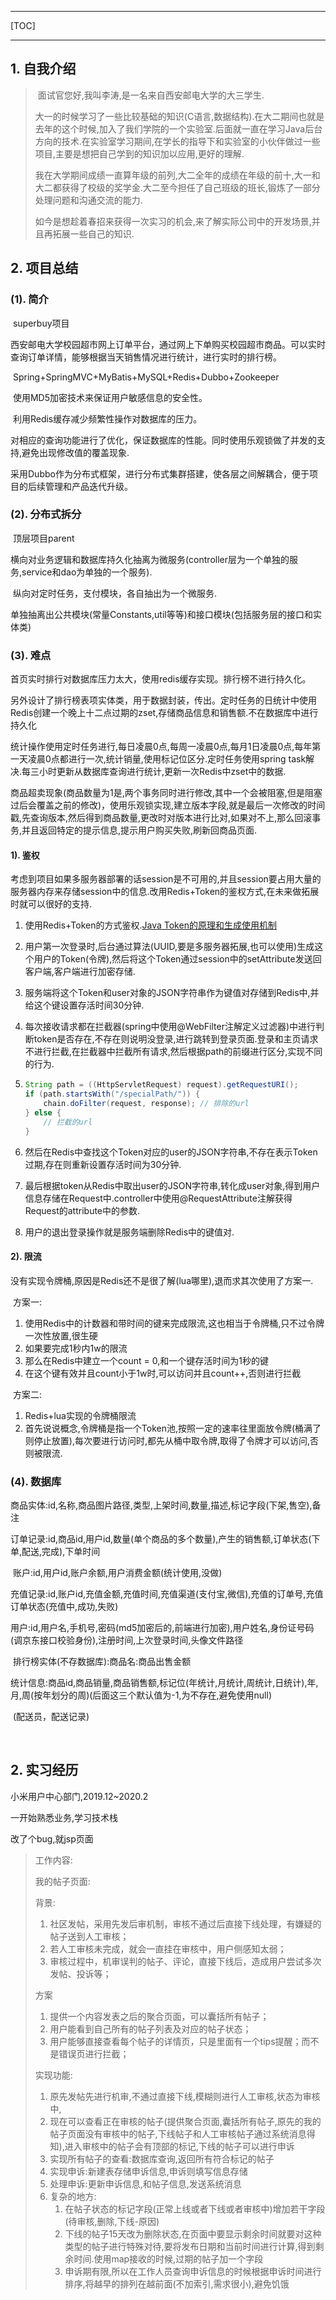 ------

[TOC]

-----------

## 1. 自我介绍

>   ​		面试官您好,我叫李涛,是一名来自西安邮电大学的大三学生.
>
>   ​		大一的时候学习了一些比较基础的知识(C语言,数据结构).在大二期间也就是去年的这个时候,加入了我们学院的一个实验室.后面就一直在学习Java后台方向的技术.在实验室学习期间,在学长的指导下和实验室的小伙伴做过一些项目,主要是想把自己学到的知识加以应用,更好的理解.
>
>   ​		我在大学期间成绩一直算年级的前列,大二全年的成绩在年级的前十,大一和大二都获得了校级的奖学金.大二至今担任了自己班级的班长,锻炼了一部分处理问题和沟通交流的能力.
>
>   ​		如今是想趁着春招来获得一次实习的机会,来了解实际公司中的开发场景,并且再拓展一些自己的知识.
>

## 2. 项目总结

### (1). 简介

​		superbuy项目

​		西安邮电大学校园超市网上订单平台，通过网上下单购买校园超市商品。可以实时查询订单详情，能够根据当天销售情况进行统计，进行实时的排行榜。

​		Spring+SpringMVC+MyBatis+MySQL+Redis+Dubbo+Zookeeper

​		使用MD5加密技术来保证用户敏感信息的安全性。

​		利用Redis缓存减少频繁性操作对数据库的压力。

​		对相应的查询功能进行了优化，保证数据库的性能。同时使用乐观锁做了并发的支持,避免出现修改值的覆盖现象.

​		采用Dubbo作为分布式框架，进行分布式集群搭建，使各层之间解耦合，便于项目的后续管理和产品迭代升级。

### (2). 分布式拆分

​		顶层项目parent

​		横向对业务逻辑和数据库持久化抽离为微服务(controller层为一个单独的服务,service和dao为单独的一个服务).

​		纵向对定时任务，支付模块，各自抽出为一个微服务.

​		单独抽离出公共模块(常量Constants,util等等)和接口模块(包括服务层的接口和实体类)

### (3). 难点

​    	首页实时排行对数据库压力太大，使用redis缓存实现。排行榜不进行持久化。

​		另外设计了排行榜表项实体类，用于数据封装，传出。定时任务的日统计中使用Redis创建一个晚上十二点过期的zset,存储商品信息和销售额.不在数据库中进行持久化

​		统计操作使用定时任务进行,每日凌晨0点,每周一凌晨0点,每月1日凌晨0点,每年第一天凌晨0点都进行一次,统计销量,使用标记位区分.定时任务使用spring task解决.每三小时更新从数据库查询进行统计,更新一次Redis中zset中的数据.

​    	商品超卖现象(商品数量为1是,两个事务同时进行修改,其中一个会被阻塞,但是阻塞过后会覆盖之前的修改)，使用乐观锁实现,建立版本字段,就是最后一次修改的时间戳,先查询版本,然后得到商品数量,更改时对版本进行比对,如果对不上,那么回滚事务,并且返回特定的提示信息,提示用户购买失败,刷新回商品页面.

#### 1). 鉴权

​		考虑到项目如果多服务器部署的话session是不可用的,并且session要占用大量的服务器内存来存储session中的信息.改用Redis+Token的鉴权方式,在未来做拓展时就可以很好的支持.

1.  使用Redis+Token的方式鉴权.[Java Token的原理和生成使用机制](https://blog.csdn.net/myjbase/article/details/91869537)

1.  用户第一次登录时,后台通过算法(UUID,要是多服务器拓展,也可以使用)生成这个用户的Token(令牌),然后将这个Token通过session中的setAttribute发送回客户端,客户端进行加密存储.

1.  服务端将这个Token和user对象的JSON字符串作为键值对存储到Redis中,并给这个键设置存活时间30分钟.

1.  每次接收请求都在拦截器(spring中使用@WebFilter注解定义过滤器)中进行判断token是否存在,不存在则说明没登录,进行跳转到登录页面.登录和主页请求不进行拦截,在拦截器中拦截所有请求,然后根据path的前缀进行区分,实现不同的行为.

1.  ```java
    String path = ((HttpServletRequest) request).getRequestURI();
    if (path.startsWith("/specialPath/")) {
        chain.doFilter(request, response); // 排除的url
    } else {
        // 拦截的url
    }
    ```

1.  然后在Redis中查找这个Token对应的user的JSON字符串,不存在表示Token过期,存在则重新设置存活时间为30分钟.

1.  最后根据token从Redis中取出user的JSON字符串,转化成user对象,得到用户信息存储在Request中.controller中使用@RequestAttribute注解获得Request的attribute中的参数.

1.  用户的退出登录操作就是服务端删除Redis中的键值对.

#### 2). 限流

​		没有实现令牌桶,原因是Redis还不是很了解(lua哪里),退而求其次使用了方案一.

​		方案一:

1.  使用Redis中的计数器和带时间的键来完成限流,这也相当于令牌桶,只不过令牌一次性放置,很生硬
1.  如果要完成1秒内1w的限流
1.  那么在Redis中建立一个count = 0,和一个键存活时间为1秒的键
1.  在这个键有效并且count小于1w时,可以访问并且count++,否则进行拦截

​		方案二:

1.  Redis+lua实现的令牌桶限流
1.  首先说说概念,令牌桶是指一个Token池,按照一定的速率往里面放令牌(桶满了则停止放置),每次要进行访问时,都先从桶中取令牌,取得了令牌才可以访问,否则被限流.

### (4). 数据库

​    	商品实体:id,名称,商品图片路径,类型,上架时间,数量,描述,标记字段(下架,售空),备注

​		订单记录:id,商品id,用户id,数量(单个商品的多个数量),产生的销售额,订单状态(下单,配送,完成),下单时间

​		账户:id,用户id,账户余额,用户消费金额(统计使用,没做)

​		充值记录:id,账户id,充值金额,充值时间,充值渠道(支付宝,微信),充值的订单号,充值订单状态(充值中,成功,失败)

​		用户:id,用户名,手机号,密码(md5加密后的,前端进行加密),用户姓名,身份证号码(调京东接口校验身份),注册时间,上次登录时间,头像文件路径

​		排行榜实体(不存数据库):商品名:商品出售金额

​		统计信息:商品id,商品销量,商品销售额,标记位(年统计,月统计,周统计,日统计),年,月,周(按年划分的周)(后面这三个默认值为-1,为不存在,避免使用null)

​		(配送员，配送记录)


​     

## 2. 实习经历

小米用户中心部门,2019.12~2020.2

一开始熟悉业务,学习技术栈

改了个bug,就jsp页面

>   工作内容:
>
>   我的帖子页面:
>
>   背景:
>
>   1.  社区发帖，采用先发后审机制，审核不通过后直接下线处理，有嫌疑的帖子送到人工审核；
>   1.  若人工审核未完成，就会一直挂在审核中，用户侧感知太弱；
>   1.  审核过程中，机审误判的帖子、评论，直接下线后，造成用户尝试多次发帖、投诉等；
>
>   方案
>
>   1.  提供一个内容发表之后的聚合页面，可以囊括所有帖子；
>   1.  用户能看到自己所有的帖子列表及对应的帖子状态；
>   1.  用户能够直接查看每个帖子的详情页，只是里面有一个tips提醒；而不是错误页进行拦截；
>
>   实现功能:
>
>   1.  原先发帖先进行机审,不通过直接下线,模糊则进行人工审核,状态为审核中,
>   1.  现在可以查看正在审核的帖子(提供聚合页面,囊括所有帖子,原先的我的帖子页面没有审核中的帖子,下线帖子和人工审核帖子通过系统消息得知),进入审核中的帖子会有顶部的标记,下线的帖子可以进行申诉
>   1.  实现所有帖子的查看:数据库查询,返回所有符合标记的帖子
>   1.  实现申诉:新建表存储申诉信息,申诉则填写信息存储
>   1.  处理申诉:更新申诉信息,和帖子信息,发送系统消息
>   1.  复杂的地方:
>       1.  在帖子状态的标记字段(正常上线或者下线或者审核中)增加若干字段(待审核,删除,下线-原因)
>       1.  下线的帖子15天改为删除状态,在页面中要显示剩余时间就要对这种类型的帖子进行特殊对待,要将发布日期和当前时间进行计算,得到剩余时间.使用map接收的时候,过期的帖子加一个字段
>       1.  申诉期有限,所以在工作人员查询申诉信息的时候根据申诉时间进行排序,将越早的排列在越前面(不加索引,需求很小),避免饥饿




